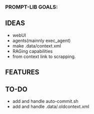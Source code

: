 

### PROMPT-LIB GOALS:

## IDEAS

- webUI
- agents(mainnly exec_agent)
- make .data/context.xml
- RAGing capabilities
- from context link to scrapping.

## FEATURES



## TO-DO
- add and handle auto-commit.sh
- add and handle .data/.oldcontext.xml


